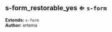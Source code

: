 <a name="module_s-form_restorable_yes"></a>

## s-form_restorable_yes ⇐ <code>s-form</code>
**Extends:** <code>s-form</code>  
**Author:** ertema  
